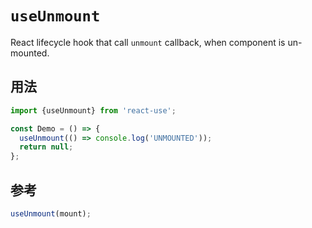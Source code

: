 # `useUnmount`

React lifecycle hook that call `unmount` callback, when
component is un-mounted.


## 用法

```jsx
import {useUnmount} from 'react-use';

const Demo = () => {
  useUnmount(() => console.log('UNMOUNTED'));
  return null;
};
```


## 参考

```js
useUnmount(mount);
```
